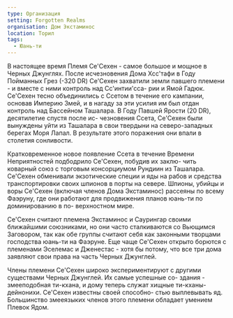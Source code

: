 ```yaml
---
type: Организация
setting: Forgotten Realms
organisation: Дом Экстаминос
location: Торил
tags:
  - Юань-ти
---
```

В настоящее время Племя Се'Сехен - самое большое и мощное в Черных Джунглях. После исчезновения Дома Хсс'тафи
в Году Пойманных Грез (-320 DR) Се'Сехен захватили земли павшего племени - и вместе с ними контроль над Сс'интии'сса-
рии и Ямой Гадюк. Се'Сехен тесно объединились с Ссетом в течение его кампании, основав Империю Змей, и в нагаду за
эти усилия им был отдан контроль над Бассейном Ташалара. В Году Павшей Ярости (20 DR), десятилетие спустя после ис-
чезновения Ссета, Се'Сехен были вынуждены уйти из Ташалара в свои твердыни на северо-западных берегах Моря Лапал. В
результате этого поражения они впали в столетия сонливости.

Кратковременное новое появление Ссета в течение Времени Неприятностей подбодрило Се'Сехен, побудив их заклю-
чить коварный союз с торговым консорциумом Рундиин из Ташалара. Се'Сехен обменивали экзотические специи и яды на
рабов и средства транспортировки своих шпионов в порты на севере. Шпионы, убийцы и воры Се'Сехен (включая членов
Дома Экстаминос) рассеяны по всему Фаэруну, где они работают для продвижения планов юань-ти по доминированию в по-
верхностном мире.

Се'Сехен считают племена Экстаминос и Саурингар своими ближайшими союзниками, но они часто сталкиваются со
Вьющимся Заговором, так как обе группы считают себя как законными творцами господства юань-ти на Фаэруне. Еще чаще
Се'Сехен открыто борются с племенами Эселемас и Дженестас - хотя бы потому, что все три дома заявляют свои права на
часть Черных Джунглей.

Члены племени Се'Сехен широко экспериментируют с другими существами Черных Джунглей. Их самые успешные со-
здания - змееподобная ти-кхана, и дому теперь служат хищные ти-кханы-дейнонихи. Се'Сехен известны своей способно-
стью выплевывать яд. Большинство змееязыких членов этого племени обладает умением Плевок Ядом.